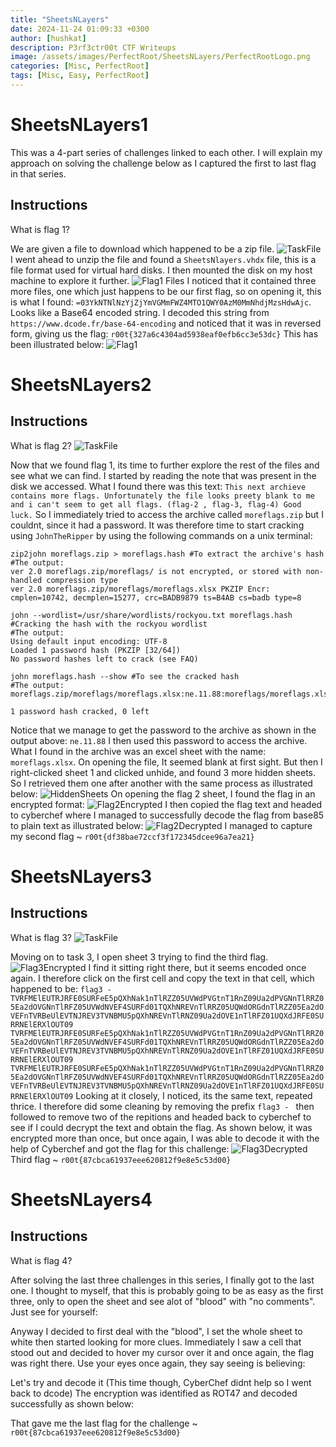 ```yaml
---
title: "SheetsNLayers"
date: 2024-11-24 01:09:33 +0300
author: [hushkat]
description: P3rf3ctr00t CTF Writeups
image: /assets/images/PerfectRoot/SheetsNLayers/PerfectRootLogo.png
categories: [Misc, PerfectRoot]
tags: [Misc, Easy, PerfectRoot]
---
```


# SheetsNLayers1
This was a 4-part series of challenges linked to each other. I will explain my approach on solving the challenge below as I captured the first to last flag in that series.

## Instructions
What is flag 1?

We are given a file to download which happened to be a zip file. 
![TaskFile](/assets/images/PerfectRoot/SheetsNLayers/TaskFile.png)
I went ahead to unzip the file and found a `SheetsNlayers.vhdx` file, this is a file format used for virtual hard disks. I then mounted the disk on my host machine to explore it further.
![Flag1 Files](/assets/images/PerfectRoot/SheetsNLayers/Flag1&Files.png)
I noticed that it contained three more files, one which just happens to be our first flag, so on opening it, this is what I found: `=03YkNTNlNzYjZjYmVGMmFWZ4MTO1QWY0AzM0MmNhdjMzsHdwAjc`. Looks like a Base64 encoded string. I decoded this string from `https://www.dcode.fr/base-64-encoding` and noticed that it was in reversed form, giving us the flag: `r00t{327a6c4304ad5938eaf0efb6cc3e53dc}` This has been illustrated below:
![Flag1](/assets/images/PerfectRoot/SheetsNLayers/Flag1.png)

# SheetsNLayers2
## Instructions
What is flag 2?
![TaskFile](/assets/images/PerfectRoot/SheetsNLayers/Task2.png)

Now that we found flag 1, its time to further explore the rest of the files and see what we can find. I started by reading the note that was present in the disk we accessed. What I found there was this text: `This next archieve contains more flags. Unfortunately the file looks preety blank to me and i can't seem to get all flags. (flag-2 , flag-3, flag-4) Good luck.` So I immediately tried to access the archive called `moreflags.zip` but I couldnt, since it had a password. It was therefore time to start cracking using `JohnTheRipper` by using the following commands on a unix terminal:
```
zip2john moreflags.zip > moreflags.hash #To extract the archive's hash
#The output:
ver 2.0 moreflags.zip/moreflags/ is not encrypted, or stored with non-handled compression type
ver 2.0 moreflags.zip/moreflags/moreflags.xlsx PKZIP Encr: cmplen=10742, decmplen=15277, crc=BADB9879 ts=B4AB cs=badb type=8
                                                                                                                                                                                                                                            
john --wordlist=/usr/share/wordlists/rockyou.txt moreflags.hash #Cracking the hash with the rockyou wordlist
#The output:
Using default input encoding: UTF-8
Loaded 1 password hash (PKZIP [32/64])
No password hashes left to crack (see FAQ)

john moreflags.hash --show #To see the cracked hash
#The output:
moreflags.zip/moreflags/moreflags.xlsx:ne.11.88:moreflags/moreflags.xlsx:moreflags.zip::moreflags.zip

1 password hash cracked, 0 left
```
Notice that we manage to get the password to the archive as shown in the output above: `ne.11.88` I then used this password to access the archive. What I found in the archive was an excel sheet with the name: `moreflags.xlsx`. On opening the file, It seemed blank at first sight. But then I right-clicked sheet 1 and clicked unhide, and found 3 more hidden sheets. So I retrieved them one after another with the same process as illustrated below:
![HiddenSheets](/assets/images/PerfectRoot/SheetsNLayers/UnhidingSheets.png)
On opening the flag 2 sheet, I found the flag in an encrypted format:
![Flag2Encrypted](/assets/images/PerfectRoot/SheetsNLayers/Flag2Encrypted.png)
I then copied the flag text and headed to cyberchef where I managed to successfully decode the flag from base85 to plain text as illustrated below:
![Flag2Decrypted](/assets/images/PerfectRoot/SheetsNLayers/Flag2.png)
I managed to capture my second flag ~ `r00t{df38bae72ccf3f172345dcee96a7ea21}`

# SheetsNLayers3
## Instructions
What is flag 3?
![TaskFile](/assets/images/PerfectRoot/SheetsNLayers/Task3.png)

Moving on to task 3, I open sheet 3 trying to find the third flag. 
![Flag3Encrypted](/assets/images/PerfectRoot/SheetsNLayers/Flag3Encrypted.png)
I find it sitting right there, but it seems encoded once again. I therefore click on the first cell and copy the text in that cell, which happened to be:
`flag3 - TVRFMElEUTRJRFE0SURFeE5pQXhNak1nTlRZZ05UVWdPVGtnT1RnZ09Ua2dPVGNnTlRRZ05Ea2dOVGNnTlRFZ05UVWdNVEF4SURFd01TQXhNREVnTlRRZ05UQWdORGdnTlRZZ05Ea2dOVEFnTVRBeUlEVTNJREV3TVNBMU5pQXhNREVnTlRNZ09Ua2dOVE1nTlRFZ01UQXdJRFE0SURRNElERXlOUT09 TVRFMElEUTRJRFE0SURFeE5pQXhNak1nTlRZZ05UVWdPVGtnT1RnZ09Ua2dPVGNnTlRRZ05Ea2dOVGNnTlRFZ05UVWdNVEF4SURFd01TQXhNREVnTlRRZ05UQWdORGdnTlRZZ05Ea2dOVEFnTVRBeUlEVTNJREV3TVNBMU5pQXhNREVnTlRNZ09Ua2dOVE1nTlRFZ01UQXdJRFE0SURRNElERXlOUT09 TVRFMElEUTRJRFE0SURFeE5pQXhNak1nTlRZZ05UVWdPVGtnT1RnZ09Ua2dPVGNnTlRRZ05Ea2dOVGNnTlRFZ05UVWdNVEF4SURFd01TQXhNREVnTlRRZ05UQWdORGdnTlRZZ05Ea2dOVEFnTVRBeUlEVTNJREV3TVNBMU5pQXhNREVnTlRNZ09Ua2dOVE1nTlRFZ01UQXdJRFE0SURRNElERXlOUT09` 
Looking at it closely, I noticed, its the same text, repeated thrice. I therefore did some cleaning by removing the prefix `flag3 - ` then followed to remove two of the repitions and headed back to cyberchef to see if I could decrypt the text and obtain the flag. As shown below, it was encrypted more than once, but once again, I was able to decode it with the help of Cyberchef and got the flag for this challenge:
![Flag3Decrypted](/assets/images/PerfectRoot/SheetsNLayers/Flag3.png)
Third flag ~ `r00t{87cbca61937eee620812f9e8e5c53d00}`

# SheetsNLayers4
## Instructions
What is flag 4?

After solving the last three challenges in this series, I finally got to the last one. I thought to myself, that this is probably going to be as easy as the first three, only to open the sheet and see alot of "blood" with "no comments". Just see for yourself:

Anyway I decided to first deal with the "blood", I set the whole sheet to white then started looking for more clues. Immediately I saw a cell that stood out and decided to hover my cursor over it and once again, the flag was right there. Use your eyes once again, they say seeing is believing:

Let's try and decode it (This time though, CyberChef didnt help so I went back to dcode) The encryption was identified as ROT47 and decoded successfully as shown below:

That gave me the last flag for the challenge ~ `r00t{87cbca61937eee620812f9e8e5c53d00}`


